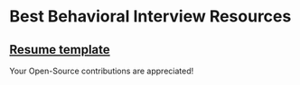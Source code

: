 # Best Behavioral Interview Resources 

## [Resume template](https://www.overleaf.com/read/gzgzrpszyzyg)

Your Open-Source contributions are appreciated! 
